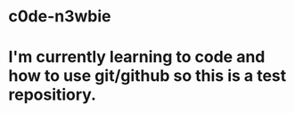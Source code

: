 # c0de-n3wbie 
# I'm currently learning to code and how to use git/github so this is a test repositiory. 
